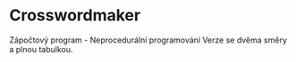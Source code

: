 # Crosswordmaker
Zápočtový program - Neprocedurální programování
Verze se dvěma směry a plnou tabulkou.

